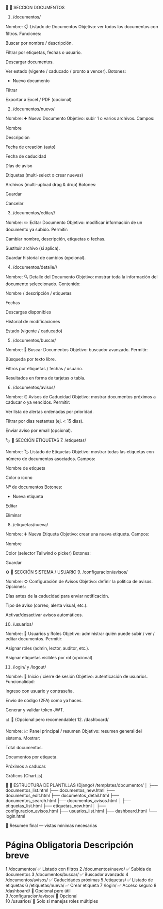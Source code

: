 🧭 🔹 SECCIÓN DOCUMENTOS
1. /documentos/

Nombre: 📋 Listado de Documentos
Objetivo: ver todos los documentos con filtros.
Funciones:

Buscar por nombre / descripción.

Filtrar por etiquetas, fechas o usuario.

Descargar documentos.

Ver estado (vigente / caducado / pronto a vencer).
Botones:

+ Nuevo documento

Filtrar

Exportar a Excel / PDF (opcional)

2. /documentos/nuevo/

Nombre: ➕ Nuevo Documento
Objetivo: subir 1 o varios archivos.
Campos:

Nombre

Descripción

Fecha de creación (auto)

Fecha de caducidad

Días de aviso

Etiquetas (multi-select o crear nuevas)

Archivos (multi-upload drag & drop)
Botones:

Guardar

Cancelar

3. /documentos/editar/<id>/

Nombre: ✏️ Editar Documento
Objetivo: modificar información de un documento ya subido.
Permitir:

Cambiar nombre, descripción, etiquetas o fechas.

Sustituir archivo (si aplica).

Guardar historial de cambios (opcional).

4. /documentos/detalle/<id>/

Nombre: 🔍 Detalle del Documento
Objetivo: mostrar toda la información del documento seleccionado.
Contenido:

Nombre / descripción / etiquetas

Fechas

Descargas disponibles

Historial de modificaciones

Estado (vigente / caducado)

5. /documentos/buscar/

Nombre: 🔎 Buscar Documentos
Objetivo: buscador avanzado.
Permitir:

Búsqueda por texto libre.

Filtros por etiquetas / fechas / usuario.

Resultados en forma de tarjetas o tabla.

6. /documentos/avisos/

Nombre: ⏰ Avisos de Caducidad
Objetivo: mostrar documentos próximos a caducar o ya vencidos.
Permitir:

Ver lista de alertas ordenadas por prioridad.

Filtrar por días restantes (ej. < 15 días).

Enviar aviso por email (opcional).

🏷️ 🔹 SECCIÓN ETIQUETAS
7. /etiquetas/

Nombre: 🏷️ Listado de Etiquetas
Objetivo: mostrar todas las etiquetas con número de documentos asociados.
Campos:

Nombre de etiqueta

Color o ícono

Nº de documentos
Botones:

+ Nueva etiqueta

Editar

Eliminar

8. /etiquetas/nueva/

Nombre: ➕ Nueva Etiqueta
Objetivo: crear una nueva etiqueta.
Campos:

Nombre

Color (selector Tailwind o picker)
Botones:

Guardar

⚙️ 🔹 SECCIÓN SISTEMA / USUARIO
9. /configuracion/avisos/

Nombre: ⚙️ Configuración de Avisos
Objetivo: definir la política de avisos.
Opciones:

Días antes de la caducidad para enviar notificación.

Tipo de aviso (correo, alerta visual, etc.).

Activar/desactivar avisos automáticos.

10. /usuarios/

Nombre: 👤 Usuarios y Roles
Objetivo: administrar quién puede subir / ver / editar documentos.
Permitir:

Asignar roles (admin, lector, auditor, etc.).

Asignar etiquetas visibles por rol (opcional).

11. /login/ y /logout/

Nombre: 🔐 Inicio / cierre de sesión
Objetivo: autenticación de usuarios.
Funcionalidad:

Ingreso con usuario y contraseña.

Envío de código (2FA) como ya haces.

Generar y validar token JWT.

📊 🔹 (Opcional pero recomendable)
12. /dashboard/

Nombre: 📈 Panel principal / resumen
Objetivo: resumen general del sistema.
Mostrar:

Total documentos.

Documentos por etiqueta.

Próximos a caducar.

Gráficos (Chart.js).

💾 🔹 ESTRUCTURA DE PLANTILLAS (Django)
/templates/documentor/
│
├── documentos_list.html
├── documentos_new.html
├── documentos_edit.html
├── documentos_detail.html
├── documentos_search.html
├── documentos_avisos.html
│
├── etiquetas_list.html
├── etiquetas_new.html
│
├── configuracion_avisos.html
├── usuarios_list.html
├── dashboard.html
└── login.html

🚀 Resumen final — vistas mínimas necesarias
#	Página	Obligatoria	Descripción breve
1	/documentos/	✅	Listado con filtros
2	/documentos/nuevo/	✅	Subida de documentos
3	/documentos/buscar/	✅	Buscador avanzado
4	/documentos/avisos/	✅	Caducidades próximas
5	/etiquetas/	✅	Listado de etiquetas
6	/etiquetas/nueva/	✅	Crear etiqueta
7	/login/	✅	Acceso seguro
8	/dashboard/	🔹 Opcional pero útil	
9	/configuracion/avisos/	🔹 Opcional	
10	/usuarios/	🔹 Solo si manejas roles múltiples